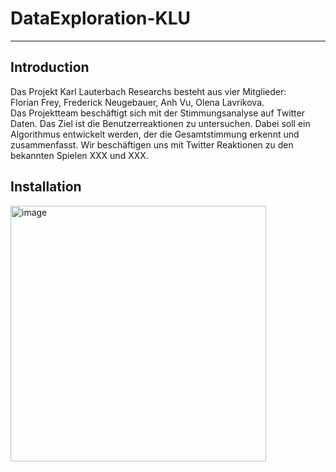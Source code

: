 # DataExploration-KLU
***
## Introduction
Das Projekt Karl Lauterbach Researchs besteht aus vier Mitglieder: <br/>
Florian Frey, Frederick Neugebauer, Anh Vu, Olena Lavrikova.<br/>
Das Projektteam beschäftigt sich mit der Stimmungsanalyse auf Twitter Daten. Das Ziel ist die Benutzerreaktionen zu untersuchen. 
Dabei soll ein Algorithmus entwickelt werden, der die Gesamtstimmung erkennt und zusammenfasst. Wir beschäftigen uns mit Twitter Reaktionen zu den bekannten Spielen XXX und XXX.  

## Installation

<img width="409" alt="image" src="https://user-images.githubusercontent.com/89083720/176428278-7bd5666a-db00-4908-b7f2-757be7108f97.png">


